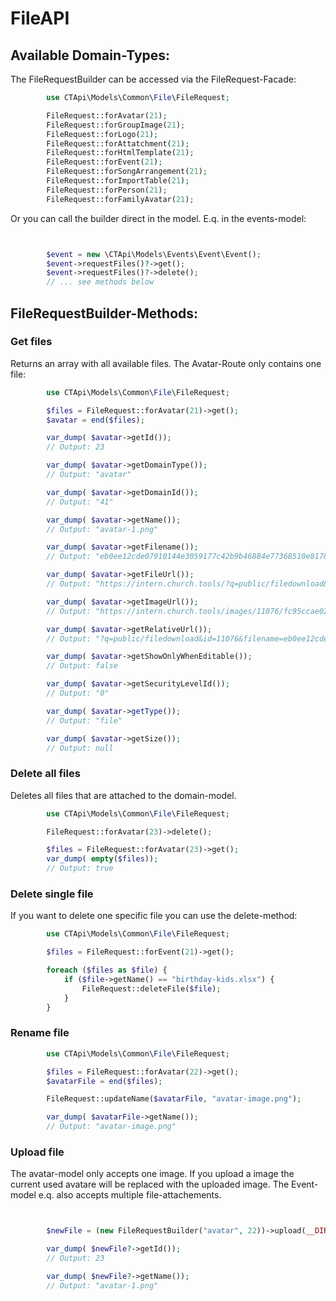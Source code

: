 # FileAPI

## Available Domain-Types:

The FileRequestBuilder can be accessed via the FileRequest-Facade:

```php
        use CTApi\Models\Common\File\FileRequest;

        FileRequest::forAvatar(21);
        FileRequest::forGroupImage(21);
        FileRequest::forLogo(21);
        FileRequest::forAttatchment(21);
        FileRequest::forHtmlTemplate(21);
        FileRequest::forEvent(21);
        FileRequest::forSongArrangement(21);
        FileRequest::forImportTable(21);
        FileRequest::forPerson(21);
        FileRequest::forFamilyAvatar(21);

```

Or you can call the builder direct in the model. E.q. in the events-model:

```php


        $event = new \CTApi\Models\Events\Event\Event();
        $event->requestFiles()?->get();
        $event->requestFiles()?->delete();
        // ... see methods below

```

## FileRequestBuilder-Methods:

### Get files

Returns an array with all available files. The Avatar-Route only contains one file:

```php
        use CTApi\Models\Common\File\FileRequest;

        $files = FileRequest::forAvatar(21)->get();
        $avatar = end($files);

        var_dump( $avatar->getId());
        // Output: 23

        var_dump( $avatar->getDomainType());
        // Output: "avatar"

        var_dump( $avatar->getDomainId());
        // Output: "41"

        var_dump( $avatar->getName());
        // Output: "avatar-1.png"

        var_dump( $avatar->getFilename());
        // Output: "eb0ee12cde07910144e3059177c42b9b46884e77368510e8178bd486b3a0748c"

        var_dump( $avatar->getFileUrl());
        // Output: "https://intern.church.tools/?q=public/filedownload&id=11076&filename=eb0ee12cde07910144e3059177c42b9b46884e77368510e8178bd486b3a0748c"

        var_dump( $avatar->getImageUrl());
        // Output: "https://intern.church.tools/images/11076/fc95ccae02311467801819503fae71db26a4dc18e19e4eca916d30831db161c2"

        var_dump( $avatar->getRelativeUrl());
        // Output: "?q=public/filedownload&id=11076&filename=eb0ee12cde07910144e3059177c42b9b46884e77368510e8178bd486b3a0748c"

        var_dump( $avatar->getShowOnlyWhenEditable());
        // Output: false

        var_dump( $avatar->getSecurityLevelId());
        // Output: "0"

        var_dump( $avatar->getType());
        // Output: "file"

        var_dump( $avatar->getSize());
        // Output: null


```

### Delete all files

Deletes all files that are attached to the domain-model.

```php
        use CTApi\Models\Common\File\FileRequest;

        FileRequest::forAvatar(23)->delete();

        $files = FileRequest::forAvatar(23)->get();
        var_dump( empty($files));
        // Output: true


```

### Delete single file

If you want to delete one specific file you can use the delete-method:

```php
        use CTApi\Models\Common\File\FileRequest;

        $files = FileRequest::forEvent(21)->get();

        foreach ($files as $file) {
            if ($file->getName() == "birthday-kids.xlsx") {
                FileRequest::deleteFile($file);
            }
        }

```

### Rename file

```php
        use CTApi\Models\Common\File\FileRequest;

        $files = FileRequest::forAvatar(22)->get();
        $avatarFile = end($files);

        FileRequest::updateName($avatarFile, "avatar-image.png");

        var_dump( $avatarFile->getName());
        // Output: "avatar-image.png"


```

### Upload file

The avatar-model only accepts one image. If you upload a image the current used avatare will be replaced with the
uploaded image. The Event-model e.q. also accepts multiple file-attachements.

```php


        $newFile = (new FileRequestBuilder("avatar", 22))->upload(__DIR__ . "/../../integration/Requests/resources/avatar-1.png");

        var_dump( $newFile?->getId());
        // Output: 23

        var_dump( $newFile?->getName());
        // Output: "avatar-1.png"


```